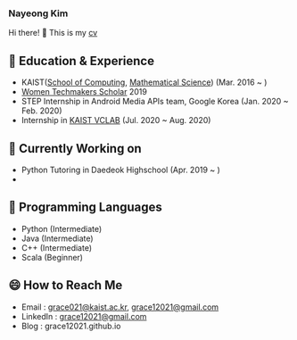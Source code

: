 ### Nayeong Kim

Hi there! 👋 This is my [cv](./CV_NAYEONG_KIM.pdf)

## 💬 Education & Experience
- KAIST([School of Computing](https://cs.kaist.ac.kr/), [Mathematical Science](https://mathsci.kaist.ac.kr/home/)) (Mar. 2016 ~ )
- [Women Techmakers Scholar](https://www.womentechmakers.com/) 2019
- STEP Internship in Android Media APIs team, Google Korea (Jan. 2020 ~ Feb. 2020)
- Internship in [KAIST VCLAB](http://vclab.kaist.ac.kr/) (Jul. 2020 ~ Aug. 2020)

## 🌱 Currently Working on
- Python Tutoring in Daedeok Highschool (Apr. 2019 ~ )
- 

## 🔭 Programming Languages
- Python (Intermediate)
- Java (Intermediate)
- C++ (Intermediate)
- Scala (Beginner)

## 😄 How to Reach Me
- Email : grace021@kaist.ac.kr, grace12021@gmail.com
- LinkedIn : [grace12021@gmail.com](https://www.linkedin.com/in/nayeong-kim-545975192/)
- Blog : grace12021.github.io
<!--
 Hi there 👋
**grace12021/grace12021** is a ✨ _special_ ✨ repository because its `README.md` (this file) appears on your GitHub profile.

Here are some ideas to get you started:

- 🔭 I’m currently working on ...
- 🌱 I’m currently learning ...
- 👯 I’m looking to collaborate on ...
- 🤔 I’m looking for help with ...
- 💬 Ask me about ...
- 📫 How to reach me: ...
- 😄 Pronouns: ...
- ⚡ Fun fact: ...
-->
